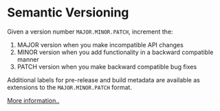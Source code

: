 # Semantic Versioning


Given a version number `MAJOR.MINOR.PATCH`, increment the:

1. MAJOR version when you make incompatible API changes
2. MINOR version when you add functionality in a backward compatible manner
3. PATCH version when you make backward compatible bug fixes

Additional labels for pre-release and build metadata are available as extensions to the `MAJOR.MINOR.PATCH` format.

[More information..](https://semver.org/#summary)
